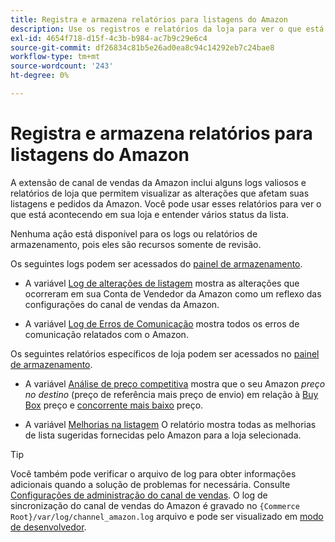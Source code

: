 ```yaml
---
title: Registra e armazena relatórios para listagens do Amazon
description: Use os registros e relatórios da loja para ver o que está acontecendo em sua loja Adobe Commerce ou Magento Open Source e suas listagens do Amazon Marketplace.
exl-id: 4654f718-d15f-4c3b-b984-ac7b9c29e6c4
source-git-commit: df26834c81b5e26ad0ea8c94c14292eb7c24bae8
workflow-type: tm+mt
source-wordcount: '243'
ht-degree: 0%

---
```


# Registra e armazena relatórios para listagens do Amazon

A extensão de canal de vendas da Amazon inclui alguns logs valiosos e relatórios de loja que permitem visualizar as alterações que afetam suas listagens e pedidos da Amazon. Você pode usar esses relatórios para ver o que está acontecendo em sua loja e entender vários status da lista.

Nenhuma ação está disponível para os logs ou relatórios de armazenamento, pois eles são recursos somente de revisão.

Os seguintes logs podem ser acessados do [painel de armazenamento](./amazon-store-dashboard.md).

- A variável [Log de alterações de listagem](./listing-changes-log.md) mostra as alterações que ocorreram em sua Conta de Vendedor da Amazon como um reflexo das configurações do canal de vendas da Amazon.

- A variável [Log de Erros de Comunicação](./communication-errors-log.md) mostra todos os erros de comunicação relatados com o Amazon.

Os seguintes relatórios específicos de loja podem ser acessados no [painel de armazenamento](./amazon-store-dashboard.md).

- A variável [Análise de preço competitiva](./competitive-price-analysis.md) mostra que o seu Amazon _preço no destino_ (preço de referência mais preço de envio) em relação à [Buy Box](./buy-box-competitor-pricing.md) preço e [concorrente mais baixo](./lowest-competitor-pricing.md) preço.

- A variável [Melhorias na listagem](./listing-improvements.md) O relatório mostra todas as melhorias de lista sugeridas fornecidas pelo Amazon para a loja selecionada.

>[!TIP]
>
>Você também pode verificar o arquivo de log para obter informações adicionais quando a solução de problemas for necessária. Consulte [Configurações de administração do canal de vendas](./sales-channel-settings.md). O log de sincronização do canal de vendas do Amazon é gravado no `{Commerce Root}/var/log/channel_amazon.log` arquivo e pode ser visualizado em [modo de desenvolvedor](https://experienceleague.adobe.com/docs/commerce-admin/systems/tools/developer-tools.html#operation-modes).
